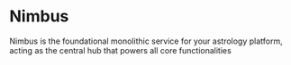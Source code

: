 # Nimbus
Nimbus is the foundational monolithic service for your astrology platform, acting as the central hub that powers all core functionalities
